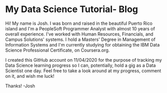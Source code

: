 # My Data Science Tutorial- Blog
Hi! My name is Josh. I was born and raised in the beautiful Puerto Rico island and I'm a PeopleSoft Programmer Analyst with almost 10 years of overall experience. I've worked with Human Resources, Financials, and Campus Solutions' systems. I hold a Masters' Degree in Management of Information Systems and I'm currently studying for obtaining the IBM Data Science Professional Certificate, on Coursera.org.

I created this GitHub account on 11/04/2020 for the purpose of tracking my Data Science learning progress so I can, potentially, hold a gig as a Data Scientist one day. Feel free to take a look around at my progress, comment on it, and wish me luck!

Thanks!
-Josh
